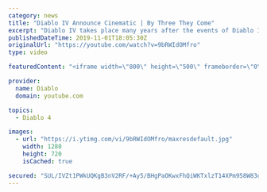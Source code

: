 ```yaml
---
category: news
title: "Diablo IV Announce Cinematic | By Three They Come"
excerpt: "Diablo IV takes place many years after the events of Diablo III, after millions have been slaughtered by the actions of the High Heavens and Burning Hells alike."
publishedDateTime: 2019-11-01T18:05:30Z
originalUrl: "https://youtube.com/watch?v=9bRWIdOMfro"
type: video

featuredContent: "<iframe width=\"800\" height=\"500\" frameborder=\"0\" src=\"https://www.youtube.com/embed/9bRWIdOMfro\" allow=\"accelerometer; autoplay; encrypted-media; gyroscope; picture-in-picture\" allowfullscreen></iframe>"

provider:
  name: Diablo
  domain: youtube.com

topics:
  - Diablo 4

images:
  - url: "https://i.ytimg.com/vi/9bRWIdOMfro/maxresdefault.jpg"
    width: 1280
    height: 720
    isCached: true

secured: "SUL/IVZt1PWkUQKgB3nV2RF/+Ay5/BHgPaOKwxFhQiWKTxlzT14XPm958W83obHES6lhv+tvocXwtPWj1CmUAyxj0Z0zvvt4H3TfwSfZA+r7nC9DLgcgApb5ojoKrZit+TQ574ElVMRviOYADsrEgYn8AiaLwR7yfwTNrUZzBGy9/aQ7szg3jvE5M45dfDugmYyN7vvAyIs/0NZZXST4MvFNeKrSwrg04hrOfG/fzTOuQjVeWrNVYxDlg1xwtXJTwx2BVzYNK058hY9VG8/wJ11D/larXJLmx2dnsdu0wHH6Nm35m9peswXZNjQzCNHyLSACdUu1RGjymrRu6UcuIOqELrNnaYkZhjBEzRn247uADxzWQm3oob059qRJdwnWeAGdBwAEV4w2Rs37KtZ+9JcskCKLr8GxjQk9eH5Xej7tp64stHweL0p8M48p7D+w;RPLJTTN1RbV3GNITztXumQ=="
---
```


